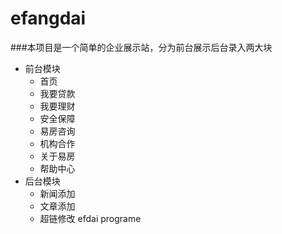 efangdai
========
###本项目是一个简单的企业展示站，分为前台展示后台录入两大块
* 前台模块
  * 首页
  * 我要贷款
  * 我要理财
  * 安全保障
  * 易房咨询
  * 机构合作
  * 关于易房
  * 帮助中心
* 后台模块
  * 新闻添加
  * 文章添加
  * 超链修改
efdai programe 
